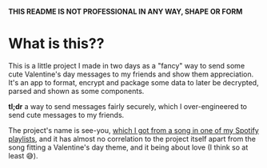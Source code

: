 **THIS README IS NOT PROFESSIONAL IN ANY WAY, SHAPE OR FORM**

# What is this??

This is a little project I made in two days as a "fancy" way to send some cute Valentine's day messages to my friends and show them appreciation. It's an app to format, encrypt and package some data to later be decrypted, parsed and shown as some components.

**tl;dr** a way to send messages fairly securely, which I over-engineered to send cute messages to my friends.

The project's name is see-you, [which I got from a song in one of my Spotify playlists](https://open.spotify.com/track/6Z8DtqjMc5TWN1PSws8JrF?si=384b415decfd4269), and it has almost no correlation to the project itself apart from the song fitting a Valentine's day theme, and it being about love (I think so at least 😅).
